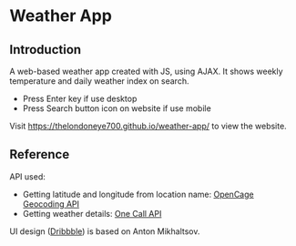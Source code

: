 # Weather App
## Introduction
A web-based weather app created with JS, using AJAX. 
It shows weekly temperature and daily weather index on search.
- Press Enter key if use desktop 
- Press Search button icon on website if use mobile

Visit https://thelondoneye700.github.io/weather-app/ to view the website.

## Reference
API used: 
- Getting latitude and longitude from location name: [OpenCage Geocoding API](https://opencagedata.com/api) 
- Getting weather details: [One Call API](https://openweathermap.org/api/one-call-api)

UI design ([Dribbble](https://bitly.com.vn/tq2jse)) is based on Anton Mikhaltsov.
